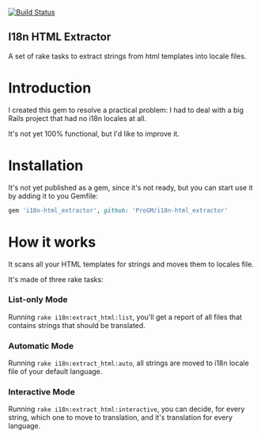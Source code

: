 [![Build Status](https://travis-ci.org/ProGM/i18n-html_extractor.svg?branch=master)](https://travis-ci.org/ProGM/i18n-html_extractor)

I18n HTML Extractor
---------------

A set of rake tasks to extract strings from html templates into locale files.


# Introduction

I created this gem to resolve a practical problem: I had to deal with a big Rails project that had no i18n locales at all.

It's not yet 100% functional, but I'd like to improve it.

# Installation

It's not yet published as a gem, since it's not ready, but you can start use it by adding it to you Gemfile:

```ruby
gem 'i18n-html_extractor', github: 'ProGM/i18n-html_extractor'
```

# How it works

It scans all your HTML templates for strings and moves them to locales file.

It's made of three rake tasks:

### List-only Mode

Running `rake i18n:extract_html:list`, you'll get a report of all files that contains strings that should be translated.

### Automatic Mode

Running `rake i18n:extract_html:auto`, all strings are moved to i18n locale file of your default language.

### Interactive Mode

Running `rake i18n:extract_html:interactive`, you can decide, for every string, which one to move to translation, and it's translation for every language.

